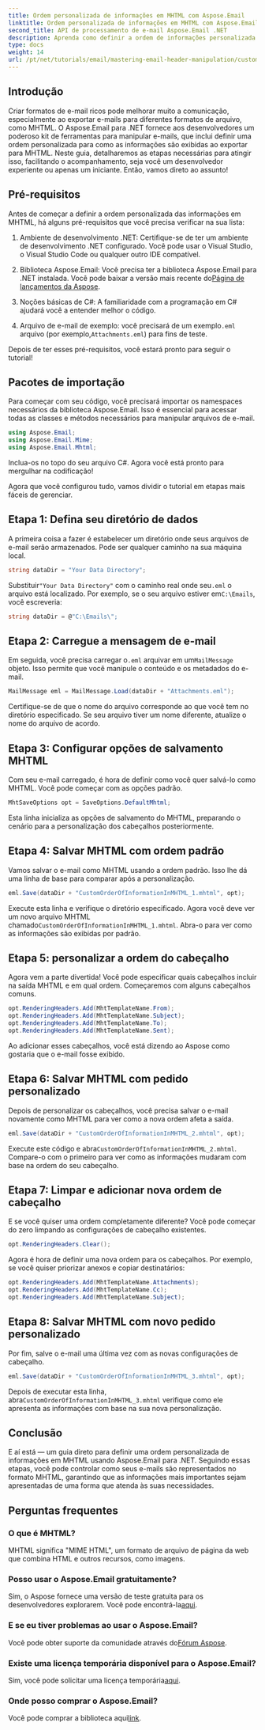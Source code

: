 ```yaml
---
title: Ordem personalizada de informações em MHTML com Aspose.Email
linktitle: Ordem personalizada de informações em MHTML com Aspose.Email
second_title: API de processamento de e-mail Aspose.Email .NET
description: Aprenda como definir a ordem de informações personalizada em MHTML usando o Aspose.Email para .NET neste tutorial passo a passo.
type: docs
weight: 14
url: /pt/net/tutorials/email/mastering-email-header-manipulation/custom-order-of-information-in-mhtml/
---
```

## Introdução

Criar formatos de e-mail ricos pode melhorar muito a comunicação, especialmente ao exportar e-mails para diferentes formatos de arquivo, como MHTML. O Aspose.Email para .NET fornece aos desenvolvedores um poderoso kit de ferramentas para manipular e-mails, que inclui definir uma ordem personalizada para como as informações são exibidas ao exportar para MHTML. Neste guia, detalharemos as etapas necessárias para atingir isso, facilitando o acompanhamento, seja você um desenvolvedor experiente ou apenas um iniciante. Então, vamos direto ao assunto!

## Pré-requisitos

Antes de começar a definir a ordem personalizada das informações em MHTML, há alguns pré-requisitos que você precisa verificar na sua lista:

1. Ambiente de desenvolvimento .NET: Certifique-se de ter um ambiente de desenvolvimento .NET configurado. Você pode usar o Visual Studio, o Visual Studio Code ou qualquer outro IDE compatível.

2.  Biblioteca Aspose.Email: Você precisa ter a biblioteca Aspose.Email para .NET instalada. Você pode baixar a versão mais recente do[Página de lançamentos da Aspose](https://releases.aspose.com/email/net/).

3. Noções básicas de C#: A familiaridade com a programação em C# ajudará você a entender melhor o código.

4.  Arquivo de e-mail de exemplo: você precisará de um exemplo`.eml` arquivo (por exemplo,`Attachments.eml`) para fins de teste.

Depois de ter esses pré-requisitos, você estará pronto para seguir o tutorial!

## Pacotes de importação

Para começar com seu código, você precisará importar os namespaces necessários da biblioteca Aspose.Email. Isso é essencial para acessar todas as classes e métodos necessários para manipular arquivos de e-mail.

```csharp
using Aspose.Email;
using Aspose.Email.Mime;
using Aspose.Email.Mhtml;
```

Inclua-os no topo do seu arquivo C#. Agora você está pronto para mergulhar na codificação!

Agora que você configurou tudo, vamos dividir o tutorial em etapas mais fáceis de gerenciar.

## Etapa 1: Defina seu diretório de dados

A primeira coisa a fazer é estabelecer um diretório onde seus arquivos de e-mail serão armazenados. Pode ser qualquer caminho na sua máquina local.

```csharp
string dataDir = "Your Data Directory";
```

 Substituir`"Your Data Directory"` com o caminho real onde seu`.eml` o arquivo está localizado. Por exemplo, se o seu arquivo estiver em`C:\Emails`, você escreveria:

```csharp
string dataDir = @"C:\Emails\";
```

## Etapa 2: Carregue a mensagem de e-mail

Em seguida, você precisa carregar o`.eml` arquivar em um`MailMessage` objeto. Isso permite que você manipule o conteúdo e os metadados do e-mail.

```csharp
MailMessage eml = MailMessage.Load(dataDir + "Attachments.eml");
```

Certifique-se de que o nome do arquivo corresponde ao que você tem no diretório especificado. Se seu arquivo tiver um nome diferente, atualize o nome do arquivo de acordo.

## Etapa 3: Configurar opções de salvamento MHTML

Com seu e-mail carregado, é hora de definir como você quer salvá-lo como MHTML. Você pode começar com as opções padrão.

```csharp
MhtSaveOptions opt = SaveOptions.DefaultMhtml;
```

Esta linha inicializa as opções de salvamento do MHTML, preparando o cenário para a personalização dos cabeçalhos posteriormente.

## Etapa 4: Salvar MHTML com ordem padrão

Vamos salvar o e-mail como MHTML usando a ordem padrão. Isso lhe dá uma linha de base para comparar após a personalização.

```csharp
eml.Save(dataDir + "CustomOrderOfInformationInMHTML_1.mhtml", opt);
```

 Execute esta linha e verifique o diretório especificado. Agora você deve ver um novo arquivo MHTML chamado`CustomOrderOfInformationInMHTML_1.mhtml`. Abra-o para ver como as informações são exibidas por padrão.

## Etapa 5: personalizar a ordem do cabeçalho

Agora vem a parte divertida! Você pode especificar quais cabeçalhos incluir na saída MHTML e em qual ordem. Começaremos com alguns cabeçalhos comuns.

```csharp
opt.RenderingHeaders.Add(MhtTemplateName.From);
opt.RenderingHeaders.Add(MhtTemplateName.Subject);
opt.RenderingHeaders.Add(MhtTemplateName.To);
opt.RenderingHeaders.Add(MhtTemplateName.Sent);
```

Ao adicionar esses cabeçalhos, você está dizendo ao Aspose como gostaria que o e-mail fosse exibido.

## Etapa 6: Salvar MHTML com pedido personalizado

Depois de personalizar os cabeçalhos, você precisa salvar o e-mail novamente como MHTML para ver como a nova ordem afeta a saída.

```csharp
eml.Save(dataDir + "CustomOrderOfInformationInMHTML_2.mhtml", opt);
```

 Execute este código e abra`CustomOrderOfInformationInMHTML_2.mhtml`. Compare-o com o primeiro para ver como as informações mudaram com base na ordem do seu cabeçalho.

## Etapa 7: Limpar e adicionar nova ordem de cabeçalho

E se você quiser uma ordem completamente diferente? Você pode começar do zero limpando as configurações de cabeçalho existentes.

```csharp
opt.RenderingHeaders.Clear();
```

Agora é hora de definir uma nova ordem para os cabeçalhos. Por exemplo, se você quiser priorizar anexos e copiar destinatários:

```csharp
opt.RenderingHeaders.Add(MhtTemplateName.Attachments);
opt.RenderingHeaders.Add(MhtTemplateName.Cc);
opt.RenderingHeaders.Add(MhtTemplateName.Subject);
```

## Etapa 8: Salvar MHTML com novo pedido personalizado

Por fim, salve o e-mail uma última vez com as novas configurações de cabeçalho.

```csharp
eml.Save(dataDir + "CustomOrderOfInformationInMHTML_3.mhtml", opt);
```

 Depois de executar esta linha, abra`CustomOrderOfInformationInMHTML_3.mhtml` verifique como ele apresenta as informações com base na sua nova personalização.

## Conclusão

E aí está — um guia direto para definir uma ordem personalizada de informações em MHTML usando Aspose.Email para .NET. Seguindo essas etapas, você pode controlar como seus e-mails são representados no formato MHTML, garantindo que as informações mais importantes sejam apresentadas de uma forma que atenda às suas necessidades. 

## Perguntas frequentes

### O que é MHTML?
MHTML significa "MIME HTML", um formato de arquivo de página da web que combina HTML e outros recursos, como imagens.

### Posso usar o Aspose.Email gratuitamente?
 Sim, o Aspose fornece uma versão de teste gratuita para os desenvolvedores explorarem. Você pode encontrá-la[aqui](https://releases.aspose.com/).

### E se eu tiver problemas ao usar o Aspose.Email?
 Você pode obter suporte da comunidade através do[Fórum Aspose](https://forum.aspose.com/c/email/12/).

### Existe uma licença temporária disponível para o Aspose.Email?
 Sim, você pode solicitar uma licença temporária[aqui](https://purchase.aspose.com/temporary-license/).

### Onde posso comprar o Aspose.Email?
 Você pode comprar a biblioteca aqui[link](https://purchase.aspose.com/buy).